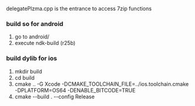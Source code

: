 delegatePlzma.cpp is the entrance to access 7zip functions

### build so for android
1. go to android/
2. execute ndk-build (r25b) 

### build dylib for ios
1. mkdir build
2. cd build
3. cmake .. -G Xcode -DCMAKE_TOOLCHAIN_FILE=../ios.toolchain.cmake -DPLATFORM=OS64 -DENABLE_BITCODE=TRUE
4. cmake --build . --config Release

